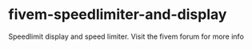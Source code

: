# fivem-speedlimiter-and-display
Speedlimit display and speed limiter. Visit the fivem forum for more info
